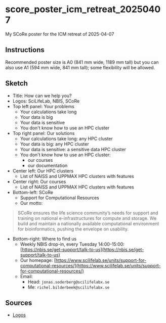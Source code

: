 # score_poster_icm_retreat_20250407

My SCoRe poster for the ICM retreat of 2025-04-07 

## Instructions

Recommended poster size is A0 (841 mm wide, 1189 mm tall) but you can also use A1 (594 mm wide, 841 mm tall); some flexibility will be allowed.

## Sketch

- Title: How can we help you?
- Logos: SciLifeLab, NBIS, SCoRe
- Top left panel: Your problems
    - Your calculations take long
    - Your data is big
    - Your data is sensitive
    - You don't know how to use an HPC cluster
- Top right panel: Our solutions
    - Your calculations take long: any HPC cluster
    - Your data is big: any HPC cluster
    - Your data is sensitive: a sensitive data HPC cluster
    - You don't know how to use an HPC cluster: 
        - our courses
        - our documentation
- Center left: Our HPC clusters
    - List of NAISS and UPPMAX HPC clusters with features
- Center right: Our courses
    - List of NAISS and UPPMAX HPC clusters with features
- Bottom-left: SCoRe
    - Support for Computational Resources
    - Our motto:

> SCoRe ensures the life science community’s needs for support and training
> on national e-infrastructures for compute and storage.
> We build and maintain a nationally available computational environment
> for bioinformatics, pushing the envelope on usability.

- Bottom-right: Where to find us
    - Weekly NBIS drop-in, every Tuesday 14:00-15:00: 
      [https://nbis.se/get-support/talk-to-us](https://nbis.se/get-support/talk-to-us)
    - Our homepage: 
      [https://www.scilifelab.se/units/support-for-computational-resources/](https://www.scilifelab.se/units/support-for-computational-resources/)
    - Email: 
        - Head: `jonas.soderberg@scilifelabx.se`
        - Me: `richel.bilderbeek@scilifelabx.se`






## Sources

- [Logos](https://www.scilifelab.se/community-pages/resources/visual-identity/)


